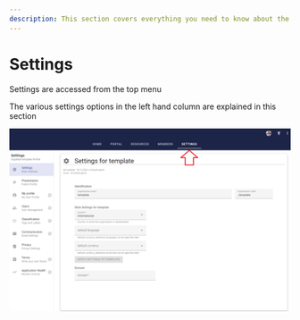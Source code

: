 ```yaml
---
description: This section covers everything you need to know about the settings options
---
```


# Settings

Settings are accessed from the top menu

The various settings options in the left hand column are explained in this section

![](<../../.gitbook/assets/image (334).png>)
